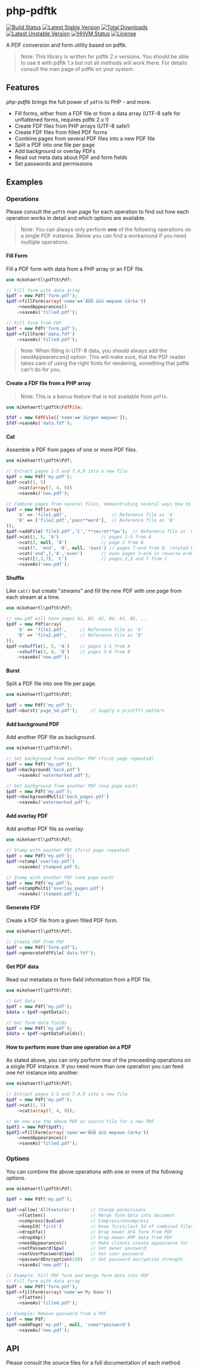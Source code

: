 php-pdftk
=========

[![Build Status](https://secure.travis-ci.org/mikehaertl/php-pdftk.png)](http://travis-ci.org/mikehaertl/php-pdftk)
[![Latest Stable Version](https://poser.pugx.org/mikehaertl/php-pdftk/v/stable.svg)](https://packagist.org/packages/mikehaertl/php-pdftk)
[![Total Downloads](https://poser.pugx.org/mikehaertl/php-pdftk/downloads.svg)](https://packagist.org/packages/mikehaertl/php-pdftk)
[![Latest Unstable Version](https://poser.pugx.org/mikehaertl/php-pdftk/v/unstable.svg)](https://packagist.org/packages/mikehaertl/php-pdftk)
[![HHVM Status](http://hhvm.h4cc.de/badge/yiisoft/yii2-dev.png)](http://hhvm.h4cc.de/package/mikehaertl/php-pdftk)
[![License](https://poser.pugx.org/mikehaertl/php-pdftk/license.svg)](https://packagist.org/packages/mikehaertl/php-pdftk)

A PDF conversion and form utility based on pdftk.

> Note: This library is written for pdftk 2.x versions. You should be able to
> use it with pdftk 1.x but not all methods will work there. For details consult
> the man page of pdftk on your system.

## Features

*php-pdftk* brings the full power of `pdftk` to PHP - and more.

 * Fill forms, either from a FDF file or from a data array (UTF-8 safe for unflattened forms, requires pdftk 2.x !)
 * Create FDF files from PHP arrays (UTF-8 safe!)
 * Create FDF files from filled PDF forms
 * Combine pages from several PDF files into a new PDF file
 * Split a PDF into one file per page
 * Add background or overlay PDFs
 * Read out meta data about PDF and form fields
 * Set passwords and permissions

## Examples

### Operations

Please consult the `pdftk` man page for each operation to find out how each operation works
in detail and which options are available.

> Note: You can always only perform **one** of the following operations on a single PDF instance.
> Below you can find a workaround if you need multiple operations.

#### Fill Form

Fill a PDF form with data from a PHP array or an FDF file.

```php
use mikehaertl\pdftk\Pdf;

// Fill form with data array
$pdf = new Pdf('form.pdf');
$pdf->fillForm(array('name'=>'ÄÜÖ äüö мирано čárka'))
    ->needAppearances()
    ->saveAs('filled.pdf');

// Fill form from FDF
$pdf = new Pdf('form.pdf');
$pdf->fillForm('data.fdf')
    ->saveAs('filled.pdf');
```

> Note: When filling in UTF-8 data, you should always add the needAppearances() option.
> This will make sure, that the PDF reader takes care of using the right fonts for rendering,
> something that pdftk can't do for you.

#### Create a FDF file from a PHP array

> Note: This is a bonus feature that is not available from `pdftk`.

```php
use mikehaertl\pdftk\FdfFile;

$fdf = new FdfFile(['name'=>'Jürgen мирано']);
$fdf->saveAs('data.fdf');
```

#### Cat

Assemble a PDF from pages of one or more PDF files.

```php
use mikehaertl\pdftk\Pdf;

// Extract pages 1-5 and 7,4,9 into a new file
$pdf = new Pdf('my.pdf');
$pdf->cat(1, 5)
    ->cat(array(7, 4, 9))
    ->saveAs('new.pdf');

// Combine pages from several files, demonstrating several ways how to add files
$pdf = new Pdf(array(
    'A' => 'file1.pdf',                 // Reference file as 'A'
    'B' => ['file2.pdf','pass**word'],  // Reference file as 'B'
));
$pdf->addFile('file3.pdf','C','**secret**pw');  // Reference file as 'C'
$pdf->cat(1, 5, 'A')                // pages 1-5 from A
    ->cat(3, null, 'B')             // page 3 from B
    ->cat(7, 'end', 'B', null, 'east') // pages 7-end from B, rotated East
    ->cat('end',3,'A','even')       // even pages 3-end in reverse order from A
    ->cat([2,3,7], 'C')             // pages 2,3 and 7 from C
    ->saveAs('new.pdf');
```

#### Shuffle

Like `cat()` but create "*streams*" and fill the new PDF with one page from each
stream at a time.

```php
use mikehaertl\pdftk\Pdf;

// new.pdf will have pages A1, B3, A2, B4, A3, B5, ...
$pdf = new Pdf(array(
    'A' => 'file1.pdf',     // Reference file as 'A'
    'B' => 'file2.pdf',     // Reference file as 'B'
));
$pdf->shuffle(1, 5, 'A')    // pages 1-5 from A
    ->shuffle(3, 8, 'B')    // pages 3-8 from B
    ->saveAs('new.pdf');
```

#### Burst

Split a PDF file into one file per page.

```php
use mikehaertl\pdftk\Pdf;

$pdf = new Pdf('my.pdf');
$pdf->burst('page_%d.pdf');     // Supply a printf() pattern
```

#### Add background PDF

Add another PDF file as background.

```php
use mikehaertl\pdftk\Pdf;

// Set background from another PDF (first page repeated)
$pdf = new Pdf('my.pdf');
$pdf->background('back.pdf')
    ->saveAs('watermarked.pdf');

// Set background from another PDF (one page each)
$pdf = new Pdf('my.pdf');
$pdf->backgroundMulti('back_pages.pdf')
    ->saveAs('watermarked.pdf');
```

#### Add overlay PDF

Add another PDF file as overlay.

```php
use mikehaertl\pdftk\Pdf;

// Stamp with another PDF (first page repeated)
$pdf = new Pdf('my.pdf');
$pdf->stamp('overlay.pdf')
    ->saveAs('stamped.pdf');

// Stamp with another PDF (one page each)
$pdf = new Pdf('my.pdf');
$pdf->stampMulti('overlay_pages.pdf')
    ->saveAs('stamped.pdf');
```

#### Generate FDF

Create a FDF file from a given filled PDF form.

```php
use mikehaertl\pdftk\Pdf;

// Create FDF from PDF
$pdf = new Pdf('form.pdf');
$pdf->generateFdfFile('data.fdf');
```

#### Get PDF data

Read out metadata or form field information from a PDF file.

```php
use mikehaertl\pdftk\Pdf;

// Get data
$pdf = new Pdf('my.pdf');
$data = $pdf->getData();

// Get form data fields
$pdf = new Pdf('my.pdf');
$data = $pdf->getDataFields();
```

#### How to perform more than one operation on a PDF

As stated above, you can only perform one of the preceeding operations on a single PDF instance.
If you need more than one operation you can feed one `Pdf` instance into another:

```php
use mikehaertl\pdftk\Pdf;

// Extract pages 1-5 and 7,4,9 into a new file
$pdf = new Pdf('my.pdf');
$pdf->cat(1, 5)
    ->cat(array(7, 4, 9));

// We now use the above PDF as source file for a new PDF
$pdf2 = new Pdf($pdf);
$pdf2->fillForm(array('name'=>'ÄÜÖ äüö мирано čárka'))
    ->needAppearances()
    ->saveAs('filled.pdf');
```

### Options

You can combine the above operations with one or more of the following options.

```php
use mikehaertl\pdftk\Pdf;

$pdf = new Pdf('my.pdf');

$pdf->allow('AllFeatures')      // Change permissions
    ->flatten()                 // Merge form data into document
    ->compress($value)          // Compress/Uncompress
    ->keepId('first')           // Keep first/last Id of combined files
    ->dropXfa()                 // Drop newer XFA form from PDF
    ->dropXmp()                 // Drop newer XMP data from PDF
    ->needAppearances()         // Make clients create appearance for form fields
    ->setPassword($pw)          // Set owner password
    ->setUserPassword($pw)      // Set user password
    ->passwordEncryption(128)   // Set password encryption strength
    ->saveAs('new.pdf');

// Example: Fill PDF form and merge form data into PDF
// Fill form with data array
$pdf = new Pdf('form.pdf');
$pdf->fillForm(array('name'=>'My Name'))
    ->flatten()
    ->saveAs('filled.pdf');

// Example: Remove password from a PDF
$pdf = new Pdf;
$pdf->addPage('my.pdf', null, 'some**password')
    ->saveAs('new.pdf');
```

## API

Please consult the source files for a full documentation of each method.
